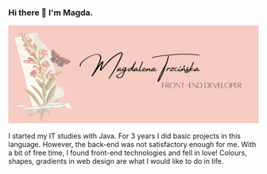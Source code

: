 ### Hi there 👋 I'm Magda.
![Header](https://raw.githubusercontent.com/MagdalenaTrzcinska/MagdalenaTrzcinska/master/beautiful.png "Header")

I started my IT studies with Java. For 3 years I did basic projects in this language. However, the back-end was not satisfactory enough for me. With a bit of free time, I found front-end technologies and fell in love! Colours, shapes, gradients in web design are what I would like to do in life. 
<!--
**MagdalenaTrzcinska/MagdalenaTrzcinska** is a ✨ _special_ ✨ repository because its `README.md` (this file) appears on your GitHub profile.


Here are some ideas to get you started:

- 🔭 I’m currently working on ...
- 🌱 I’m currently learning ...
- 👯 I’m looking to collaborate on ...
- 🤔 I’m looking for help with ...
- 💬 Ask me about ...
- 📫 How to reach me: ...
- 😄 Pronouns: ...
- ⚡ Fun fact: ...
-->
